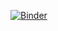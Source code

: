 [![Binder](https://mybinder.org/badge_logo.svg)](https://mybinder.org/v2/gh/jsignell/pydata_dc_2018/master)
